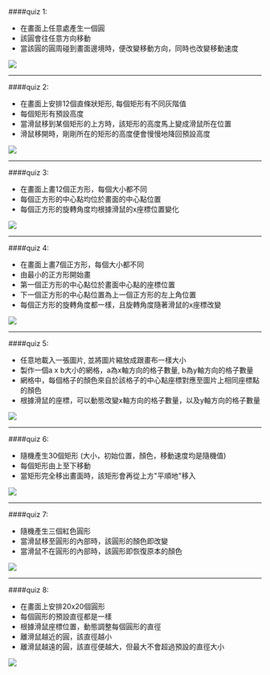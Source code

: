 ####quiz 1:
- 在畫面上任意處產生一個圓
- 該圓會往任意方向移動
- 當該圓的圓周碰到畫面邊境時，便改變移動方向，同時也改變移動速度

![](https://raw.github.com/shengpo/processing_quiz/master/chapter1/gifs/quiz1.gif)


---------------

####quiz 2:
- 在畫面上安排12個直條狀矩形, 每個矩形有不同灰階值
- 每個矩形有預設高度
- 當滑鼠移到某個矩形的上方時，該矩形的高度馬上變成滑鼠所在位置
- 滑鼠移開時，剛剛所在的矩形的高度便會慢慢地降回預設高度
	
![](https://raw.github.com/shengpo/processing_quiz/master/chapter1/gifs/quiz2.gif)


---------------

####quiz 3:
- 在畫面上畫12個正方形，每個大小都不同
- 每個正方形的中心點均位於畫面的中心點位置
- 每個正方形的旋轉角度均根據滑鼠的x座標位置變化

![](https://raw.github.com/shengpo/processing_quiz/master/chapter1/gifs/quiz3.gif)


---------------

####quiz 4:
- 在畫面上畫7個正方形，每個大小都不同
- 由最小的正方形開始畫
- 第一個正方形的中心點位於畫面中心點的座標位置
- 下一個正方形的中心點位置為上一個正方形的左上角位置
- 每個正方形的旋轉角度都一樣，且旋轉角度隨著滑鼠的x座標改變

![](https://raw.github.com/shengpo/processing_quiz/master/chapter1/gifs/quiz4.gif)


---------------

####quiz 5:
- 任意地載入一張圖片, 並將圖片縮放成跟畫布一樣大小
- 製作一個a x b大小的網格，a為x軸方向的格子數量, b為y軸方向的格子數量
- 網格中，每個格子的顏色來自於該格子的中心點座標對應至圖片上相同座標點的顏色
- 根據滑鼠的座標，可以動態改變x軸方向的格子數量，以及y軸方向的格子數量

![](https://raw.github.com/shengpo/processing_quiz/master/chapter1/gifs/quiz5.gif)


---------------

####quiz 6:
- 隨機產生30個矩形 (大小，初始位置，顏色，移動速度均是隨機值)
- 每個矩形由上至下移動
- 當矩形完全移出畫面時，該矩形會再從上方"平順地"移入

![](https://raw.github.com/shengpo/processing_quiz/master/chapter1/gifs/quiz6.gif)


---------------

####quiz 7:
- 隨機產生三個紅色圓形
- 當滑鼠移至圓形的內部時，該圓形的顏色即改變
- 當滑鼠不在圓形的內部時，該圓形即恢復原本的顏色

![](https://raw.github.com/shengpo/processing_quiz/master/chapter1/gifs/quiz7.gif)


---------------

####quiz 8:
- 在畫面上安排20x20個圓形
- 每個圓形的預設直徑都是一樣
- 根據滑鼠座標位置，動態調整每個圓形的直徑
- 離滑鼠越近的圓，該直徑越小
- 離滑鼠越遠的圓，該直徑便越大，但最大不會超過預設的直徑大小

![](https://raw.github.com/shengpo/processing_quiz/master/chapter1/gifs/quiz8.gif)

